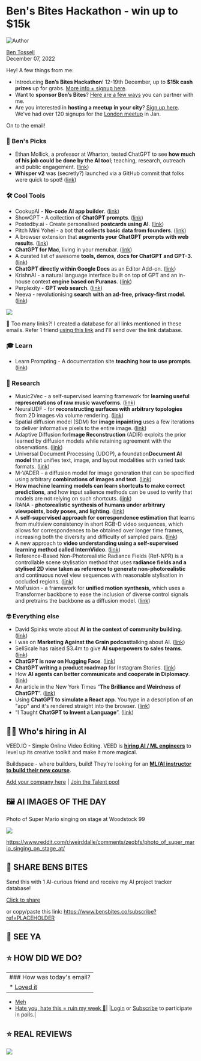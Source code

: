 # Ben's Bites Hackathon - win up to $15k

![Author](https://media.beehiiv.com/cdn-cgi/image/fit=scale-down,format=auto,onerror=redirect,quality=80/uploads/user/profile_picture/fc858b4d-39e3-4be1-abf4-2b55504e21a2/thumb_uJ4UYake_400x400.jpg)

[Ben Tossell](https://www.twitter.com/bentossell)\
December 07, 2022

Hey! A few things from me:

- Introducing **Ben’s Bites Hackathon**! 12-19th December, up to **$15k cash prizes** up for grabs. [More info + signup here](https://vanilla-peach-484.notion.site/Ben-s-Bites-AI-Hackathon-15k-324b3e8b3d474a12a2e828b7ac45f9f9).
- Want to **sponsor Ben’s Bites**? [Here are a few ways](https://vanilla-peach-484.notion.site/Ben-s-Bites-Sponsored-Emails-b13dd78995f2425bb4a6fd401a25f43c) you can partner with me.
- Are you interested in **hosting a meetup in your city**? [Sign up here](https://airtable.com/shr4r3oAnMb6aeANT). We've had over 120 signups for the [London meetup](https://lu.ma/bensbites) in Jan.

On to the email!

### **🤌 Ben's Picks**

- Ethan Mollick, a professor at Wharton, tested ChatGPT to see **how much of his job could be done by the AI tool**; teaching, research, outreach and public engagement. ([link](https://oneusefulthing.substack.com/p/the-mechanical-professor))
- **Whisper v2** was (secretly?) launched via a GitHub commit that folks were quick to spot! ([link](https://github.com/openai/whisper/commit/4179ed2475cc84cba66868b516232ef1b74dacdf))

### **🛠️ Cool Tools**

- CookupAI - **No-code AI app builder**. ([link](https://cookup.ai/))
- ShowGPT - A collection of **ChatGPT prompts**. ([link](https://showgpt.co/))
- Postedby.ai - Create personalised **postcards using AI**. ([link](https://postedby.ai/))
- Pitch Mini Yohei - a bot that **collects basic data from founders**. ([link](https://pitch.yohei.me/))
- A browser extension that **augments your ChatGPT prompts with web results**. ([link](https://github.com/qunash/chatgpt-advanced))
- **ChatGPT for Mac**, living in your menubar. ([link](https://github.com/vincelwt/chatgpt-mac))
- A curated list of awesome **tools, demos, docs for ChatGPT and GPT-3.** ([link](https://github.com/humanloop/awesome-chatgpt))
- **ChatGPT directly within Google Docs** as an Editor Add-on. ([link](https://github.com/cesarhuret/docGPT))
- KrishnAI - a natural language interface built on top of GPT and an in-house context **engine based on Puranas**. ([link](https://krishn.ai/))
- Perplexity - **GPT web search**. ([link](https://www.perplexity.ai/))
- Neeva - revolutionising **search with an ad-free, privacy-first model**. ([link](https://neeva.com/))

![](https://media.beehiiv.com/cdn-cgi/image/fit=scale-down,format=auto,onerror=redirect,quality=80/uploads/asset/file/9c82a485-1cb4-48de-b8c0-7cdace55399a/FjUVZMjVQAEVs3i.jpeg)

👋 Too many links?! I created a database for all links mentioned in these emails. Refer 1 friend [using this link](https://www.bensbites.co/subscribe?ref=PLACEHOLDER) and I'll send over the link database.

### **🎓 Learn**

- Learn Prompting - A documentation site **teaching how to use prompts**. ([link](https://learnprompting.org/))

### **🔬 Research**

- Music2Vec - a self-supervised learning framework for **learning useful representations of raw music waveforms**. ([link](https://arxiv.org/abs/2212.02508))
- NeuralUDF - for **reconstructing surfaces with arbitrary topologies** from 2D images via volume rendering. ([link](https://www.xxlong.site/NeuralUDF/))
- Spatial diffusion model (SDM) for **image inpainting** uses a few iterations to deliver informative pixels to the entire image. ([link](https://arxiv.org/abs/2212.02963))
- Adaptive Diffusion for**Image Reconstruction** (ADIR) exploits the prior learned by diffusion models while retaining agreement with the observations. ([link](https://shadyabh.github.io/ADIR/))
- Universal Document Processing (UDOP), a foundation**Document AI model** that unifies text, image, and layout modalities with varied task formats. ([link](https://arxiv.org/abs/2212.02623))
- M-VADER - a diffusion model for image generation that can be specified using arbitrary **combinations of images and text**. ([link](https://arxiv.org/abs/2212.02936))
- **How machine learning models can learn shortcuts to make correct predictions**, and how input salience methods can be used to verify that models are not relying on such shortcuts. ([link](https://ai.googleblog.com/2022/12/will-you-find-these-shortcuts.html))
- RANA - **photorealistic synthesis of humans under arbitrary viewpoints, body poses, and lighting**. ([link](https://nvlabs.github.io/RANA/))
- A **self-supervised approach for correspondence estimation** that learns from multiview consistency in short RGB-D video sequences, which allows for correspondences to be obtained over longer time frames, increasing both the diversity and difficulty of sampled pairs. ([link](https://mbanani.github.io/syncmatch/))
- A new approach to **video understanding using a self-supervised learning method called InternVideo**. ([link](https://arxiv.org/abs/2212.03191))
- Reference-Based Non-Photorealistic Radiance Fields (Ref-NPR) is a controllable scene stylisation method that uses **radiance fields and a stylised 2D view taken as reference to generate non-photorealistic** and continuous novel view sequences with reasonable stylisation in occluded regions. ([link](https://ref-npr.github.io/))
- MoFusion - a framework for **unified motion synthesis,** which uses a Transformer backbone to ease the inclusion of diverse control signals and pretrains the backbone as a diffusion model. ([link](https://ofa-sys.github.io/MoFusion/))

### **🤓 Everything else**

- David Spinks wrote about **AI in the context of community building**. ([link](https://davidspinks.substack.com/p/will-robots-build-community))
- I was on **Marketing Against the Grain podcast**talking about AI. ([link](https://link.chtbl.com/hf8ujdLi?sid=Ben%20Tossell%20EP%2072))
- SellScale has raised $3.4m to give **AI superpowers to sales teams**. ([link](https://www.sellscale.com/post/sellscale-raises-3-4-million-to-give-ai-superpowers-to-sales-teams))
- **ChatGPT is now on Hugging Face**. ([link](https://huggingface.co/spaces/Xhaheen/ChatGPT_HF))
- **ChatGPT writing a product roadmap** for Instagram Stories. ([link](https://twitter.com/keithpeiris/status/1599796755591483392))
- How **AI agents can better communicate and cooperate in Diplomacy**. ([link](https://www.nature.com/articles/s41467-022-34473-5))
- An article in the New York Times “**The Brilliance and Weirdness of ChatGPT**”. ([link](https://www.nytimes.com/2022/12/05/technology/chatgpt-ai-twitter.html))
- Using **ChatGPT to simulate a React app**. You type in a description of an "app" and it's rendered straight into the browser. ([link](https://twitter.com/_danlever/status/1600125789479276545))
- “I Taught **ChatGPT to Invent a Language**”. ([link](https://maximumeffort.substack.com/p/i-taught-chatgpt-to-invent-a-language))

## **🧑‍💻 Who's hiring in AI**

VEED.IO - Simple Online Video Editing. VEED is **[hiring AI / ML engineers](https://veed.teamtailor.com/jobs/2145526-senior-software-engineer-ai-team)** to level up its creative toolkit and make it more magical.

Buildspace - where builders, build! They're looking for an **[ML/AI instructor to build their new course](https://buildspace.so/join)**.

[Add your company here](https://bensbites.pallet.com/hire) | [Join the Talent pool](https://bensbites.pallet.com/talent/welcome?referral=true\&step=welcome\&pallet=)

## **🖼 AI IMAGES OF THE DAY**

Photo of Super Mario singing on stage at Woodstock 99

![](https://media.beehiiv.com/cdn-cgi/image/fit=scale-down,format=auto,onerror=redirect,quality=80/uploads/asset/file/da5b0fad-5d71-498a-85c1-dc2a092e7788/q13mbq7j6f4a1.jpg)

<https://www.reddit.com/r/weirddalle/comments/zeobfs/photo_of_super_mario_singing_on_stage_at/>

## **🤗 SHARE BENS BITES**

Send this with 1 AI-curious friend and receive my AI project tracker database!

[Click to share](https://www.bensbites.co/subscribe?ref=PLACEHOLDER)

or copy/paste this link: https://www.bensbites.co/subscribe?ref=PLACEHOLDER

## **👋 SEE YA**

## **⭐️ HOW DID WE DO?**

||
|:---|
|### How was today's email?|
|\* [Loved it](https://www.bensbites.co/login)

- [Meh](https://www.bensbites.co/login)
- [Hate you, hate this = ruin my week 🥹](https://www.bensbites.co/login)|
  |[Login](https://www.bensbites.co/login) or [Subscribe](https://www.bensbites.co/subscribe) to participate in polls.|

## **⭐️ REAL** REVIEWS

![](https://media.beehiiv.com/cdn-cgi/image/fit=scale-down,format=auto,onerror=redirect,quality=80/uploads/asset/file/fedbeeff-a2f3-4ff2-bd78-903435701f37/Screenshot_2022-10-26_at_14.02.06.png)
